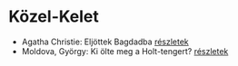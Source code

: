 # Közel-Kelet

- Agatha Christie: Eljöttek Bagdadba [részletek](_details/Agatha%20Christie.md#id_65)
- Moldova, György: Ki ölte meg a Holt-tengert? [részletek](_details/Moldova%2C%20Gy%C3%B6rgy.md#id_1373)